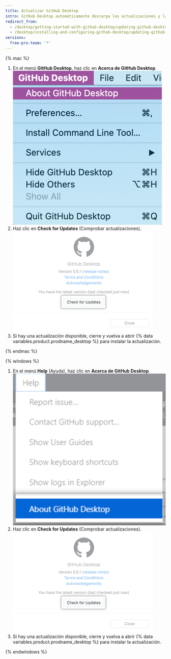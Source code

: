 ```yaml
---
title: Actualizar GitHub Desktop
intro: GitHub Desktop automáticamente descarga las actualizaciones y las instala al reiniciar. También puedes verificar las actualizaciones manualmente.
redirect_from:
  - /desktop/getting-started-with-github-desktop/updating-github-desktop
  - /desktop/installing-and-configuring-github-desktop/updating-github-desktop
versions:
  free-pro-team: '*'
---
```


{% mac %}

1. En el menú **GitHub Desktop**, haz clic en **Acerca de GitHub Desktop**. ![Acerca de la opción de menú de GitHub Desktop](/assets/images/help/desktop/desktop-menu-about-desktop-mac.png)
2. Haz clic en **Check for Updates** (Comprobar actualizaciones). ![Botón Check for Updates (Comprobar actualizaciones)](/assets/images/help/desktop/check-for-updates.png)
3. Si hay una actualización disponible, cierre y vuelva a abrir {% data variables.product.prodname_desktop %} para instalar la actualización.

{% endmac %}

{% windows %}

1. En el menú **Help** (Ayuda), haz clic en **Acerca de GitHub Desktop**. ![Acerca de la opción de menú de GitHub Desktop](/assets/images/help/desktop/help-about-desktop-win.png)
2. Haz clic en **Check for Updates** (Comprobar actualizaciones). ![Botón Check for Updates (Comprobar actualizaciones)](/assets/images/help/desktop/check-for-updates.png)
3. Si hay una actualización disponible, cierre y vuelva a abrir {% data variables.product.prodname_desktop %} para instalar la actualización.

{% endwindows %}
